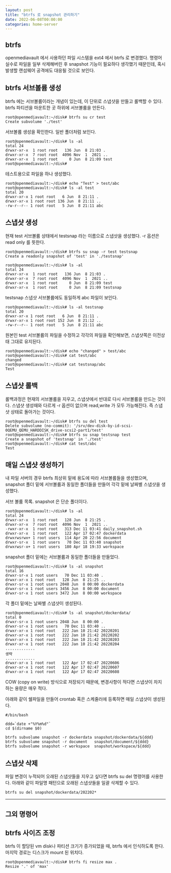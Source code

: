 ```yaml
---
layout: post
title: "btrfs 로 snapshot 관리하기"
date: 2022-06-08T00:00:00
categories: home-server
---
```


## btrfs

openmediavault 에서 사용하던 파일 시스템을 ext4 에서 btrfs 로 변경했다. 명령어 실수로 파일을 일부 삭제해버린 후 snapshot 기능이 필요하다 생각했기 때문인데, 혹시 발생할 랜섬웨어 공격에도 대응될 것으로 보인다.

## btrfs 서브볼륨 생성

btrfs 에는 서브볼륨이라는 개념이 있는데, 이 단위로 스냅샷을 만들고 롤백할 수 있다. btrfs 파티션을 마운트한 곳 하위에 서브볼륨을 만든다.

```
root@openmediavault:~/disk# btrfs su cr test
Create subvolume './test'
```

서브볼륨 생성을 확인한다. 일반 폴더처럼 보인다.

```
root@openmediavault:~/disk# ls -al
total 24
drwxr-xr-x  1 root root   136 Jun  8 21:03 .
drwxr-xr-x  7 root root  4096 Nov  1  2021 ..
drwxr-xr-x  1 root root     0 Jun  8 21:09 test
root@openmediavault:~/disk#
```

테스트용으로 파일을 하나 생성했다.

```
root@openmediavault:~/disk# echo "Test" > test/abc
root@openmediavault:~/disk# ls -al test
total 20
drwxr-xr-x 1 root root   6 Jun  8 21:11 .
drwxr-xr-x 1 root root 136 Jun  8 21:11 ..
-rw-r--r-- 1 root root   5 Jun  8 21:11 abc
```

## 스냅샷 생성

현재 test 서브볼륨 상태에서 testsnap 라는 이름으로 스냅샷을 생성했다. -r 옵션은 read only 를 뜻한다.

```
root@openmediavault:~/disk# btrfs su snap -r test testsnap
Create a readonly snapshot of 'test' in './testsnap'

root@openmediavault:~/disk# ls -al
total 24
drwxr-xr-x  1 root root   136 Jun  8 21:03 .
drwxr-xr-x  7 root root  4096 Nov  1  2021 ..
drwxr-xr-x  1 root root     0 Jun  8 21:09 test
drwxr-xr-x  1 root root     0 Jun  8 21:09 testsnap
```

testsnap 스냅샷 서브볼륨에도 동일하게 abc 파일이 보인다.

```
root@openmediavault:~/disk# ls -al testsnap
total 20
drwxr-xr-x 1 root root   6 Jun  8 21:11 .
drwxr-xr-x 1 root root 152 Jun  8 21:12 ..
-rw-r--r-- 1 root root   5 Jun  8 21:11 abc
```

원본인 test 서브볼륨의 파일을 수정하고 각각의 파일을 확인해보면, 스냅샷쪽은 이전상태 그대로 유지된다.

```
root@openmediavault:~/disk# echo "changed" > test/abc
root@openmediavault:~/disk# cat test/abc
changed
root@openmediavault:~/disk# cat testsnap/abc
Test
```

## 스냅샷 롤백

롤백과정은 현재의 서브볼륨을 지우고, 스냅샷에서 반대로 다시 서브볼륨을 만드는 것이다. 스냅샷 생성때와 다르게 -r 옵션이 없으며 read,write 가 모두 가능해진다. 즉 스냅샷 상태로 돌아가는 것이다.

```
root@openmediavault:~/disk# btrfs su del test
Delete subvolume (no-commit): '/srv/dev-disk-by-id-scsi-0QEMU_QEMU_HARDDISK_drive-scsi2-part1/test'
root@openmediavault:~/disk# btrfs su snap testsnap test
Create a snapshot of 'testsnap' in './test'
root@openmediavault:~/disk# cat test/abc
Test
```

## 매일 스냅샷 생성하기

내 파일 서버의 경우 btrfs 최상위 밑에 용도에 따라 서브볼륨들을 생성했으며, snapshot 폴더 밑에 서브볼륨과 동일한 폴더들을 만들어 각각 밑에 날짜별 스냅샷을 생성했다.

서브 볼륨 목록. snapshot 은 단순 폴더이다.

```
root@openmediavault:~/disk# ls -al
total 24
drwxr-xr-x  1 root root   128 Jun  8 21:25 .
drwxr-xr-x  7 root root  4096 Nov  1  2021 ..
-rwxr-xr-x  1 root root   313 Dec 11 03:41 daily_snapshot.sh
drwxr-xr-x  1 root root   122 Apr 17 02:47 dockerdata
drwxrwsrwx+ 1 root users  114 Apr 20 22:56 document
drwxr-sr-x  1 root users   70 Dec 11 03:40 snapshot
drwxrwsr-x+ 1 root users  180 Apr 18 19:33 workspace
```

snapshot 폴더 밑에는 서브볼륨과 동일한 폴더들을 만들었다.

```
root@openmediavault:~/disk# ls -al snapshot
total 16
drwxr-sr-x 1 root users   70 Dec 11 03:40 .
drwxr-xr-x 1 root root   128 Jun  8 21:25 ..
drwxr-sr-x 1 root users 2048 Jun  8 00:00 dockerdata
drwxr-sr-x 1 root users 3456 Jun  8 00:00 document
drwxr-sr-x 1 root users 3472 Jun  8 00:00 workspace
```

각 폴더 밑에는 날짜별 스냅샷이 생성된다.

```
root@openmediavault:~/disk# ls -al snapshot/dockerdata/
total 0
drwxr-sr-x 1 root users 2048 Jun  8 00:00 .
drwxr-sr-x 1 root users   70 Dec 11 03:40 ..
drwxr-xr-x 1 root root   222 Jan 10 21:42 20220201
drwxr-xr-x 1 root root   222 Jan 10 21:42 20220202
drwxr-xr-x 1 root root   222 Jan 10 21:42 20220203
drwxr-xr-x 1 root root   222 Jan 10 21:42 20220204
.............
생략
.............
drwxr-xr-x 1 root root   122 Apr 17 02:47 20220606
drwxr-xr-x 1 root root   122 Apr 17 02:47 20220607
drwxr-xr-x 1 root root   122 Apr 17 02:47 20220608
```

COW (copy on write) 방식으로 저장되기 때문에, 변경사항이 적다면 스냅샷이 차지하는 용량은 매우 적다.

아래와 같이 쉘파일을 만들어 crontab 혹은 스케줄러에 등록하면 매일 스냅샷이 생성된다.

```
#/bin/bash

ddd=`date +"%Y%m%d"`
cd $(dirname $0)

btrfs subvolume snapshot -r dockerdata snapshot/dockerdata/${ddd}
btrfs subvolume snapshot -r document   snapshot/document/${ddd}
btrfs subvolume snapshot -r workspace  snapshot/workspace/${ddd}
```

## 스냅샷 삭제

파일 변경이 누적되어 오래된 스냅샷들을 지우고 싶다면 btrfs su del 명령어를 사용한다. 아래와 같이 파일명 패턴으로 오래된 스냅샷들을 일괄 삭제할 수 있다.

```
btrfs su del snapshot/dockerdata/202202*
```

---

## 그외 명령어

## btrfs 사이즈 조정

btrfs 이 할당된 vm disk나 파티션 크기가 증가되었을 때, btrfs 에서 인식하도록 한다. 마지막 경로는 디스크가 mount 된 위치다.

```
root@openmediavault:~/disk# btrfs fi resize max .
Resize '.' of 'max'
```
